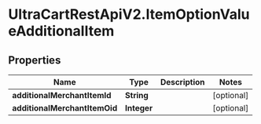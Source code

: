 # UltraCartRestApiV2.ItemOptionValueAdditionalItem

## Properties
Name | Type | Description | Notes
------------ | ------------- | ------------- | -------------
**additionalMerchantItemId** | **String** |  | [optional] 
**additionalMerchantItemOid** | **Integer** |  | [optional] 


